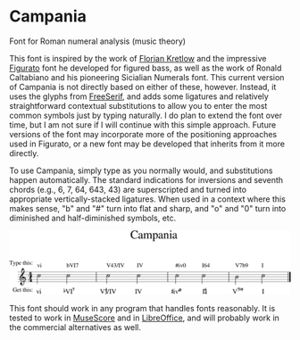 # Campania
Font for Roman numeral analysis (music theory)

This font is inspired by the work of [Florian Kretlow](https://github.com/fkretlow)
and the impressive [Figurato](https://github.com/fkretlow/figurato) font he developed for figured bass,
as well as the work of Ronald Caltabiano and his pioneering Sicialian Numerals font.
This current version of Campania is not directly based on either of these, however.
Instead, it uses the glyphs from [FreeSerif](https://www.gnu.org/software/freefont/),
and adds some ligatures and relatively straightforward contextual substitutions
to allow you to enter the most common symbols just by typing naturally.
I do plan to extend the font over time, but I am not sure if I will continue with this simple approach.
Future versions of the font may incorporate more of the positioning approaches used in Figurato,
or a new font may be developed that inherits from it more directly.

To use Campania, simply type as you normally would, and substitutions happen automatically.
The standard indications for inversions and seventh chords (e.g., 6, 7, 64, 643, 43)
are superscripted and turned into appropriate vertically-stacked ligatures.
When used in a context where this makes sense,
"b" and "#" turn into flat and sharp, and
"o" and "0" turn into diminished and half-diminished symbols, etc.

![Campania](Campania.png?raw=true)

This font should work in any program that handles fonts reasonably.
It is tested to work in [MuseScore](https://musescore.org) and in [LibreOffice](https://www.libreoffice.org/),
and will probably work in the commercial alternatives as well.
